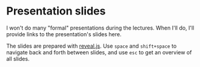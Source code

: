 # Presentation slides

I won't do many "formal" presentations during the lectures. When I'll do, I'll provide links to the presentation's slides here.

The slides are prepared with [reveal.js](https://revealjs.com). Use `space` and `shift+space` to navigate back and forth between slides, and use `esc` to get an overview of all slides.
